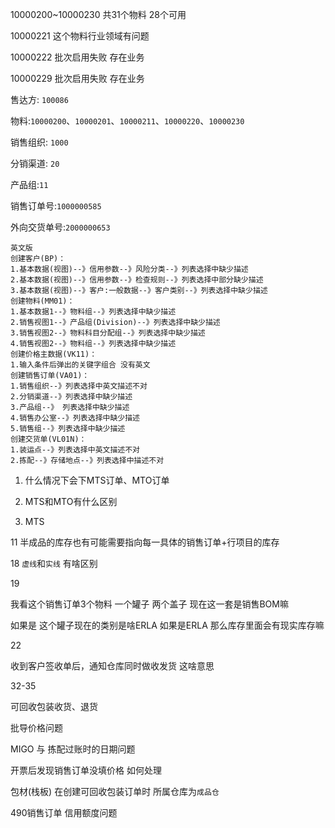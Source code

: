 10000200~10000230  共31个物料 28个可用

10000221 这个物料行业领域有问题

10000222 批次启用失败  存在业务

10000229 批次启用失败  存在业务



售达方: `100086`

物料:`10000200`、`10000201`、`10000211`、`10000220`、`10000230`

销售组织: `1000`

分销渠道: `20`

产品组:`11`

销售订单号:`1000000585`

外向交货单号:`2000000653`





```
英文版
创建客户(BP)：
1.基本数据(视图)--》信用参数--》风险分类--》列表选择中缺少描述
2.基本数据(视图)--》信用参数--》检查规则--》列表选择中部分缺少描述
3.基本数据(视图)--》客户:一般数据--》客户类别--》列表选择中缺少描述
创建物料(MM01)：
1.基本数据1--》物料组--》列表选择中缺少描述
2.销售视图1--》产品组(Division)--》列表选择中缺少描述
3.销售视图2--》物料科目分配组--》列表选择中缺少描述
4.销售视图2--》物料组--》列表选择中缺少描述
创建价格主数据(VK11)：
1.输入条件后弹出的关键字组合 没有英文
创建销售订单(VA01)：
1.销售组织--》列表选择中英文描述不对
2.分销渠道--》列表选择中缺少描述
3.产品组--》 列表选择中缺少描述
4.销售办公室--》列表选择中缺少描述
5.销售组--》列表选择中缺少描述
创建交货单(VL01N)：
1.装运点--》列表选择中英文描述不对
2.拣配--》存储地点--》列表选择中描述不对
```





1. 什么情况下会下MTS订单、MTO订单

2. MTS和MTO有什么区别
3. MTS







11 半成品的库存也有可能需要指向每一具体的销售订单+行项目的库存



18 `虚线`和`实线` 有啥区别



19 

我看这个销售订单3个物料  一个罐子 两个盖子  现在这一套是销售BOM嘛

如果是 这个罐子现在的类别是啥ERLA  如果是ERLA 那么库存里面会有现实库存嘛



22

收到客户签收单后，通知仓库同时做收发货  这啥意思



32-35

可回收包装收货、退货



批导价格问题



MIGO 与 拣配过账时的日期问题



开票后发现销售订单没填价格 如何处理



包材(栈板) 在创建可回收包装订单时  所属仓库为`成品仓`





490销售订单 信用额度问题

